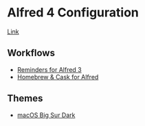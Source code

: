 # Alfred 4 Configuration

[Link](https://www.alfredapp.com/)

## Workflows

-   [Reminders for Alfred 3](https://github.com/surrealroad/alfred-reminders)
-   [Homebrew & Cask for Alfred](https://github.com/fniephaus/alfred-homebrew)

## Themes

-   [macOS Big Sur Dark](https://www.alfredapp.com/extras/theme/NWnuAKel02/)
